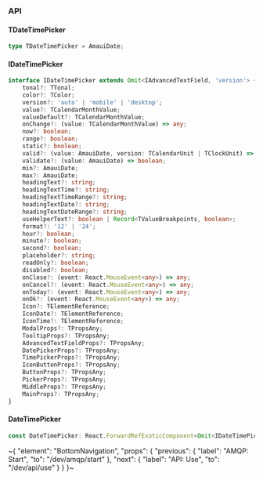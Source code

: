 

### API

#### TDateTimePicker

```ts
type TDateTimePicker = AmauiDate;
```

#### IDateTimePicker

```ts
interface IDateTimePicker extends Omit<IAdvancedTextField, 'version'> {
    tonal?: TTonal;
    color?: TColor;
    version?: 'auto' | 'mobile' | 'desktop';
    value?: TCalendarMonthValue;
    valueDefault?: TCalendarMonthValue;
    onChange?: (value: TCalendarMonthValue) => any;
    now?: boolean;
    range?: boolean;
    static?: boolean;
    valid?: (value: AmauiDate, version: TCalendarUnit | TClockUnit) => boolean;
    validate?: (value: AmauiDate) => boolean;
    min?: AmauiDate;
    max?: AmauiDate;
    headingText?: string;
    headingTextTime?: string;
    headingTextTimeRange?: string;
    headingTextDate?: string;
    headingTextDateRange?: string;
    useHelperText?: boolean | Record<TValueBreakpoints, boolean>;
    format?: '12' | '24';
    hour?: boolean;
    minute?: boolean;
    second?: boolean;
    placeholder?: string;
    readOnly?: boolean;
    disabled?: boolean;
    onClose?: (event: React.MouseEvent<any>) => any;
    onCancel?: (event: React.MouseEvent<any>) => any;
    onToday?: (event: React.MouseEvent<any>) => any;
    onOk?: (event: React.MouseEvent<any>) => any;
    Icon?: TElementReference;
    IconDate?: TElementReference;
    IconTime?: TElementReference;
    ModalProps?: TPropsAny;
    TooltipProps?: TPropsAny;
    AdvancedTextFieldProps?: TPropsAny;
    DatePickerProps?: TPropsAny;
    TimePickerProps?: TPropsAny;
    IconButtonProps?: TPropsAny;
    ButtonProps?: TPropsAny;
    PickerProps?: TPropsAny;
    MiddleProps?: TPropsAny;
    MainProps?: TPropsAny;
}
```

#### DateTimePicker

```ts
const DateTimePicker: React.ForwardRefExoticComponent<Omit<IDateTimePicker, "ref"> & React.RefAttributes<unknown>>;
```

~{
  "element": "BottomNavigation",
  "props": {
    "previous": {
      "label": "AMQP: Start",
      "to": "/dev/amqp/start"
    },
    "next": {
      "label": "API: Use",
      "to": "/dev/api/use"
    }
  }
}~
